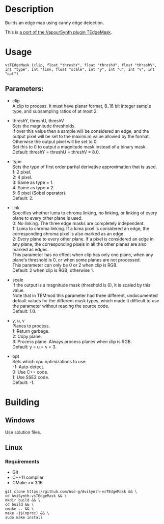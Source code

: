 # Description

Builds an edge map using canny edge detection.

This is [a port of the VapourSynth plugin TEdgeMask](https://github.com/dubhater/vapoursynth-tedgemask).

# Usage

```
vsTEdgeMask (clip, float "threshY", float "threshU", float "threshV", int "type", int "link, float "scale", int "y", int "u", int "v", int "opt")
```

## Parameters:

- clip\
    A clip to process. It must have planar format, 8..16 bit integer sample type, and subsampling ratios of at most 2.
    
- threshY, threshU, threshV\
    Sets the magnitude thresholds.\
    If over this value then a sample will be considered an edge, and the output pixel will be set to the maximum value allowed by the format. Otherwise the output pixel will be set to 0.\
    Set this to 0 to output a magnitude mask instead of a binary mask.\
    Default: threshY = threshU = threshV = 8.0.

- type\
    Sets the type of first order partial derivative approximation that is used.\
    1: 2 pixel.\
    2: 4 pixel.\
    3: Same as type = 1.\
    4: Same as type = 2.\
    5: 6 pixel (Sobel operator).\
    Default: 2.
    
- link\
    Specifies whether luma to chroma linking, no linking, or linking of every plane to every other plane is used.\
    0: No linking. The three edge masks are completely independent.\
    1: Luma to chroma linking. If a luma pixel is considered an edge, the corresponding chroma pixel is also marked as an edge.\
    2: Every plane to every other plane. If a pixel is considered an edge in any plane, the corresponding pixels in all the other planes are also marked as edges.\
    This parameter has no effect when clip has only one plane, when any plane's threshold is 0, or when some planes are not processed.\
    This parameter can only be 0 or 2 when clip is RGB.\
    Default: 2 when clip is RGB, otherwise 1.
    
- scale\
    If the output is a magnitude mask (threshold is 0), it is scaled by this value.\
    Note that in TEMmod this parameter had three different, undocumented default values for the different mask types, which made it difficult to use the parameter without reading the source code.\
    Default: 1.0.
    
- y, u, v\
    Planes to process.\
    1: Return garbage.\
    2: Copy plane.\
    3: Process plane. Always process planes when clip is RGB.\
    Default: y = u = v = 3.
    
- opt\
    Sets which cpu optimizations to use.\
    -1: Auto-detect.\
    0: Use C++ code.\
    1: Use SSE2 code.\
    Default: -1.
    
# Building

## Windows

Use solution files.

## Linux

### Requirements

- Git
- C++11 compiler
- CMake >= 3.16

```
git clone https://github.com/Asd-g/AviSynth-vsTEdgeMask && \
cd AviSynth-vsTEdgeMask && \
mkdir build && \
cd build && \
cmake .. && \
make -j$(nproc) && \
sudo make install
```

